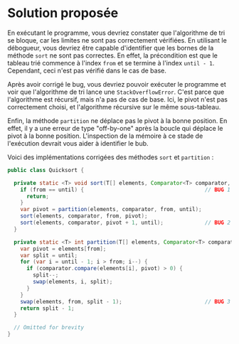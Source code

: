 # Solution proposée

En exécutant le programme, vous devriez constater que l'algorithme de tri se bloque, car les limites
ne sont pas correctement vérifiées. En utilisant le débogueur, vous devriez être capable d'identifier que les bornes de la méthode
`sort` ne sont pas correctes. En effet, la précondition est que le tableau trié commence à l'index
`from` et se termine à l'index `until - 1`. Cependant, ceci n'est pas vérifié dans le cas de base.

Après avoir corrigé le bug, vous devriez pouvoir exécuter le programme et voir que l'algorithme de tri
lance une `StackOverflowError`. C'est parce que l'algorithme est récursif, mais n'a pas de cas de base.
Ici, le pivot n'est pas correctement choisi, et l'algorithme récursive sur le même sous-tableau.

Enfin, la méthode `partition` ne déplace pas le pivot à la bonne position. En effet, il y a
une erreur de type "off-by-one" après la boucle qui déplace le pivot à la bonne position. L'inspection de la mémoire
à ce stade de l'exécution devrait vous aider à identifier le bub.

Voici des implémentations corrigées des méthodes `sort` et `partition` :

```java
public class Quicksort {

  private static <T> void sort(T[] elements, Comparator<T> comparator, int from, int until) {
    if (from == until) {                                      // BUG 1 : condition de fin incorrecte
      return;
    }
    var pivot = partition(elements, comparator, from, until);
    sort(elements, comparator, from, pivot);
    sort(elements, comparator, pivot + 1, until);             // BUG 2 : `+ 1` manquant
  }

  private static <T> int partition(T[] elements, Comparator<T> comparator, int from, int until) {
    var pivot = elements[from];
    var split = until;
    for (var i = until - 1; i > from; i--) {
      if (comparator.compare(elements[i], pivot) > 0) {
        split--;
        swap(elements, i, split);
      }
    }
    swap(elements, from, split - 1);                          // BUG 3 : décalage incorrect
    return split - 1;
  }

  // Omitted for brevity
}
```
